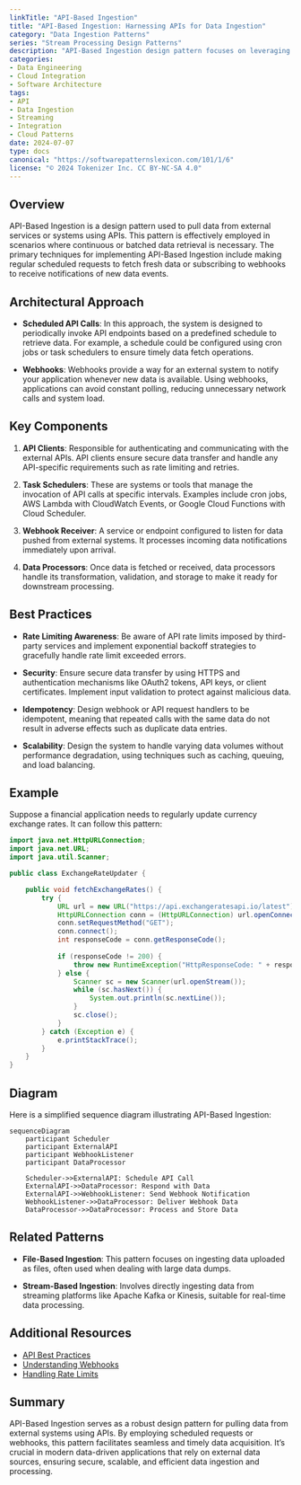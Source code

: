 ```yaml
---
linkTitle: "API-Based Ingestion"
title: "API-Based Ingestion: Harnessing APIs for Data Ingestion"
category: "Data Ingestion Patterns"
series: "Stream Processing Design Patterns"
description: "API-Based Ingestion design pattern focuses on leveraging APIs to efficiently pull data from external services or systems, utilizing scheduled requests or webhooks for timely data acquisition in stream processing."
categories:
- Data Engineering
- Cloud Integration
- Software Architecture
tags:
- API
- Data Ingestion
- Streaming
- Integration
- Cloud Patterns
date: 2024-07-07
type: docs
canonical: "https://softwarepatternslexicon.com/101/1/6"
license: "© 2024 Tokenizer Inc. CC BY-NC-SA 4.0"
---
```


## Overview

API-Based Ingestion is a design pattern used to pull data from external services or systems using APIs. This pattern is effectively employed in scenarios where continuous or batched data retrieval is necessary. The primary techniques for implementing API-Based Ingestion include making regular scheduled requests to fetch fresh data or subscribing to webhooks to receive notifications of new data events.

## Architectural Approach

- **Scheduled API Calls**: In this approach, the system is designed to periodically invoke API endpoints based on a predefined schedule to retrieve data. For example, a schedule could be configured using cron jobs or task schedulers to ensure timely data fetch operations.
  
- **Webhooks**: Webhooks provide a way for an external system to notify your application whenever new data is available. Using webhooks, applications can avoid constant polling, reducing unnecessary network calls and system load.

## Key Components

1. **API Clients**: Responsible for authenticating and communicating with the external APIs. API clients ensure secure data transfer and handle any API-specific requirements such as rate limiting and retries.

2. **Task Schedulers**: These are systems or tools that manage the invocation of API calls at specific intervals. Examples include cron jobs, AWS Lambda with CloudWatch Events, or Google Cloud Functions with Cloud Scheduler.

3. **Webhook Receiver**: A service or endpoint configured to listen for data pushed from external systems. It processes incoming data notifications immediately upon arrival.

4. **Data Processors**: Once data is fetched or received, data processors handle its transformation, validation, and storage to make it ready for downstream processing.

## Best Practices

- **Rate Limiting Awareness**: Be aware of API rate limits imposed by third-party services and implement exponential backoff strategies to gracefully handle rate limit exceeded errors.

- **Security**: Ensure secure data transfer by using HTTPS and authentication mechanisms like OAuth2 tokens, API keys, or client certificates. Implement input validation to protect against malicious data.

- **Idempotency**: Design webhook or API request handlers to be idempotent, meaning that repeated calls with the same data do not result in adverse effects such as duplicate data entries.

- **Scalability**: Design the system to handle varying data volumes without performance degradation, using techniques such as caching, queuing, and load balancing.

## Example

Suppose a financial application needs to regularly update currency exchange rates. It can follow this pattern:

```java
import java.net.HttpURLConnection;
import java.net.URL;
import java.util.Scanner;

public class ExchangeRateUpdater {

    public void fetchExchangeRates() {
        try {
            URL url = new URL("https://api.exchangeratesapi.io/latest");
            HttpURLConnection conn = (HttpURLConnection) url.openConnection();
            conn.setRequestMethod("GET");
            conn.connect();
            int responseCode = conn.getResponseCode();
            
            if (responseCode != 200) {
                throw new RuntimeException("HttpResponseCode: " + responseCode);
            } else {
                Scanner sc = new Scanner(url.openStream());
                while (sc.hasNext()) {
                    System.out.println(sc.nextLine());
                }
                sc.close();
            }
        } catch (Exception e) {
            e.printStackTrace();
        }
    }
}
```

## Diagram

Here is a simplified sequence diagram illustrating API-Based Ingestion:

```mermaid
sequenceDiagram
    participant Scheduler
    participant ExternalAPI
    participant WebhookListener
    participant DataProcessor

    Scheduler->>ExternalAPI: Schedule API Call
    ExternalAPI->>DataProcessor: Respond with Data
    ExternalAPI->>WebhookListener: Send Webhook Notification
    WebhookListener->>DataProcessor: Deliver Webhook Data
    DataProcessor->>DataProcessor: Process and Store Data
```

## Related Patterns

- **File-Based Ingestion**: This pattern focuses on ingesting data uploaded as files, often used when dealing with large data dumps.
  
- **Stream-Based Ingestion**: Involves directly ingesting data from streaming platforms like Apache Kafka or Kinesis, suitable for real-time data processing.

## Additional Resources

- [API Best Practices](https://developer.mozilla.org/en-US/docs/Web/API)
- [Understanding Webhooks](https://webhooks.org/)
- [Handling Rate Limits](https://cloud.google.com/apis/design/errors#rate_limit_exceeded)

## Summary

API-Based Ingestion serves as a robust design pattern for pulling data from external systems using APIs. By employing scheduled requests or webhooks, this pattern facilitates seamless and timely data acquisition. It’s crucial in modern data-driven applications that rely on external data sources, ensuring secure, scalable, and efficient data ingestion and processing.

